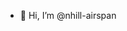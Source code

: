 - 👋 Hi, I’m @nhill-airspan


<!---
nhill-airspan/nhill-airspan is a ✨ special ✨ repository because its `README.md` (this file) appears on your GitHub profile.
You can click the Preview link to take a look at your changes.
--->
